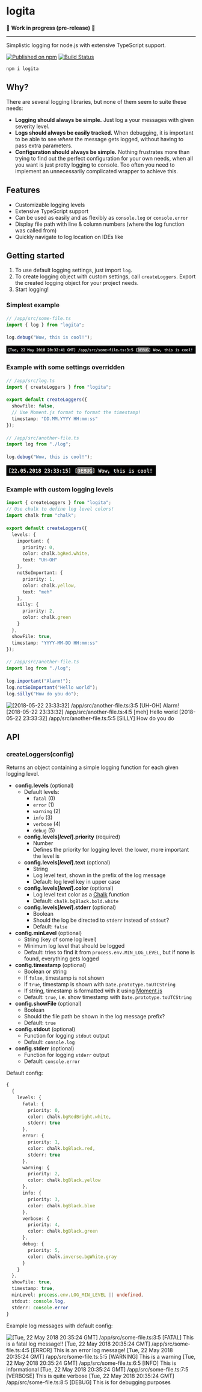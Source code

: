 # logita

🚧 **Work in progress (pre-release)** 🚧

----

Simplistic logging for node.js with extensive TypeScript support.

[![Published on npm](https://img.shields.io/npm/v/logita.svg)](https://www.npmjs.com/package/logita) [![Build Status](https://travis-ci.com/jlaamanen/logita.svg?branch=master)](https://travis-ci.com/jlaamanen/logita)
```shell
npm i logita
```

## Why?

There are several logging libraries, but none of them seem to suite these needs:

* **Logging should always be simple.** Just log a your messages with given severity level.
* **Logs should always be easily tracked.** When debugging, it is important to be able to see *where* the message gets logged, without having to pass extra parameters.
* **Configuration should always be simple.** Nothing frustrates more than trying to find out the perfect configuration for your own needs, when all you want is just pretty logging to console. Too often you need to implement an unnecessarily complicated wrapper to achieve this.

## Features
* Customizable logging levels
* Extensive TypeScript support
* Can be used as easily and as flexibly as `console.log` or `console.error`
* Display file path with line & column numbers (where the log function was called from)
* Quickly navigate to log location on IDEs like

## Getting started

1. To use default logging settings, just import `log`.
2. To create logging object with custom settings, call `createLoggers`. Export the created logging object for your project needs.
3. Start logging!

### Simplest example
```typescript
// /app/src/some-file.ts
import { log } from "logita";

log.debug("Wow, this is cool!");
```

![[Tue, 22 May 2018 20:32:41 GMT] /app/src/some-file.ts:3:5 [DEBUG] Wow, this is cool!](images/example-config-1.png?raw=true)

### Example with some settings overridden
```typescript
// /app/src/log.ts
import { createLoggers } from "logita";

export default createLoggers({
  showFile: false,
  // Use Moment.js format to format the timestamp!
  timestamp: "DD.MM.YYYY HH:mm:ss"
});

// /app/src/another-file.ts
import log from "./log";

log.debug("Wow, this is cool!");
```

![[22.05.2018 23:33:15] [DEBUG] Wow, this is cool!](images/example-config-2.png?raw=true)

### Example with custom logging levels
```typescript
import { createLoggers } from "logita";
// Use chalk to define log level colors!
import chalk from "chalk";

export default createLoggers({
  levels: {
    important: {
      priority: 0,
      color: chalk.bgRed.white,
      text: "UH-OH"
    },
    notSoImportant: {
      priority: 1,
      color: chalk.yellow,
      text: "meh"
    },
    silly: {
      priority: 2,
      color: chalk.green
    }
  },
  showFile: true,
  timestamp: "YYYY-MM-DD HH:mm:ss"
});

// /app/src/another-file.ts
import log from "./log";

log.important("Alarm!");
log.notSoImportant("Hello world");
log.silly("How do you do");
```

![[2018-05-22 23:33:32] /app/src/another-file.ts:3:5 [UH-OH] Alarm!
[2018-05-22 23:33:32] /app/src/another-file.ts:4:5 [meh] Hello world
[2018-05-22 23:33:32] /app/src/another-file.ts:5:5 [SILLY] How do you do](images/example-config-3.png?raw=true)

## API

### createLoggers(config)

Returns an object containing a simple logging function for each given logging level.

* **config.levels** (optional)
  * Default levels:
    * `fatal` (0)
    * `error` (1)
    * `warning` (2)
    * `info` (3)
    * `verbose` (4)
    * `debug` (5)
  * **config.levels[*level*].priority** (required)
    * Number
    * Defines the priority for logging level: the lower, more important the level is
  * **config.levels[*level*].text** (optional)
    * String
    * Log level text, shown in the prefix of the log message
    * Default: log level key in upper case
  * **config.levels[*level*].color** (optional)
    * Log level text color as a [Chalk](https://github.com/chalk/chalk) function
    * Default: `chalk.bgBlack.bold.white`
  * **config.levels[*level*].stderr** (optional)
    * Boolean
    * Should the log be directed to `stderr` instead of `stdout`?
    * Default: `false`
* **config.minLevel** (optional)
  * String (key of some log level)
  * Minimum log level that should be logged
  * Default: tries to find it from `process.env.MIN_LOG_LEVEL`, but if none is found, everything gets logged
* **config.timestamp** (optional)
  * Boolean or string
  * If `false`, timestamp is not shown
  * If `true`, timestamp is shown with `Date.prototype.toUTCString`
  * If string, timestamp is formatted with it using [Moment.js](https://github.com/moment/moment/)
  * Default: `true`, i.e. show timestamp with `Date.prototype.toUTCString`
* **config.showFile** (optional)
  * Boolean
  * Should the file path be shown in the log message prefix?
  * Default: `true`
* **config.stdout** (optional)
  * Function for logging `stdout` output
  * Default: `console.log`
* **config.stderr** (optional)
  * Function for logging `stderr` output
  * Default: `console.error`

Default config:

```typescript
{
  {
    levels: {
      fatal: {
        priority: 0,
        color: chalk.bgRedBright.white,
        stderr: true
      },
      error: {
        priority: 1,
        color: chalk.bgBlack.red,
        stderr: true
      },
      warning: {
        priority: 2,
        color: chalk.bgBlack.yellow
      },
      info: {
        priority: 3,
        color: chalk.bgBlack.blue
      },
      verbose: {
        priority: 4,
        color: chalk.bgBlack.green
      },
      debug: {
        priority: 5,
        color: chalk.inverse.bgWhite.gray
      }
    }
  },
  showFile: true,
  timestamp: true,
  minLevel: process.env.LOG_MIN_LEVEL || undefined,
  stdout: console.log,
  stderr: console.error
}
```

Example log messages with default config:

![[Tue, 22 May 2018 20:35:24 GMT] /app/src/some-file.ts:3:5 [FATAL] This is a fatal log message!!
[Tue, 22 May 2018 20:35:24 GMT] /app/src/some-file.ts:4:5 [ERROR] This is an error log message!
[Tue, 22 May 2018 20:35:24 GMT] /app/src/some-file.ts:5:5 [WARNING] This is a warning
[Tue, 22 May 2018 20:35:24 GMT] /app/src/some-file.ts:6:5 [INFO] This is informational
[Tue, 22 May 2018 20:35:24 GMT] /app/src/some-file.ts:7:5 [VERBOSE] This is quite verbose
[Tue, 22 May 2018 20:35:24 GMT] /app/src/some-file.ts:8:5 [DEBUG] This is for debugging purposes](images/default-config.png?raw=true)
